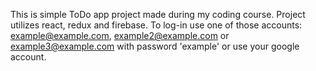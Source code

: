 This is simple ToDo app project made during my coding course. Project utilizes react, redux and firebase. To log-in use one of those accounts: example@example.com, example2@example.com or example3@example.com with password 'example' or use your google account.